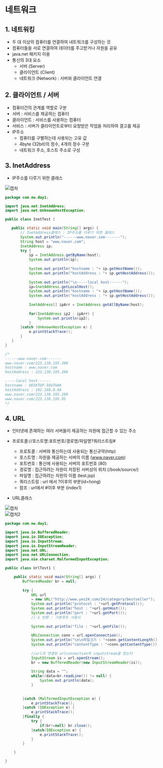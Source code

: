# 네트워크
## 1. 네트워킹
- 두 대 이상의 컴퓨터를 연결하여 네트워크를 구성하는 것
- 컴퓨터들을 서로 연결하여 데이터를 주고받거나 자원을 공유
- java.net 패키지 이용
- 통신의 3대 요소
  - 서버 (Server)
  - 클라이언트 (Client)
  - 네트워크 (Network) : 서버와 클라이언트 연결

## 2. 클라이언트 / 서버
- 컴퓨터간의 관계를 역할로 구분
- 서버 : 서비스를 제공하는 컴퓨터
- 클라이언트 : 서비스를 사용하는 컴퓨터
- 서비스 : 서버가 클라이언트로부터 요청받은 작업을 처리하여 결고를 제공
- IP주소
  - 컴퓨터를 구별하는데 사용되는 고유 값
  - 4byte (32bit)의 정수, 4개의 정수 구분
  - 네트워크 주소, 호스트 주소로 구성

## 3. InetAddress
- IP주소를 다루기 위한 클래스   

![캡처](https://user-images.githubusercontent.com/99188096/163501632-05d127ce-fa11-4253-b79c-a84ba14e3bc6.JPG)   
 
 ```java
 package com.nw.day1;

import java.net.InetAddress;
import java.net.UnknownHostException;

public class InetTest {

	public static void main(String[] args) {
		// InetAddress클래스 : IP주소를 다루기 위한 클래스
		System.out.println("------www.naver.com-------");
		String host = "www.naver.com";
		InetAddress ip;
		try {
			ip = InetAddress.getByName(host);
			System.out.println(ip);
			
			System.out.println("hostname : "+ ip.getHostName());
			System.out.println("hostAddress : "+ ip.getHostAddress());
			
			System.out.println("\n-----local host------");
			ip=InetAddress.getLocalHost();
			System.out.println("hostname : "+ ip.getHostName());
			System.out.println("hostAddress : "+ ip.getHostAddress());
			
			InetAddress[] ipArr = InetAddress.getAllByName(host);
			
			for(InetAddress ip2 : ipArr) {
				System.out.println(ip2);
			}
		}catch (UnknownHostException e) {
			e.printStackTrace();
		}
	}
}

/*
------www.naver.com-------
www.naver.com/223.130.195.200
hostname : www.naver.com
hostAddress : 223.130.195.200

-----local host------
hostname : DESKTOP-56VTHAK
hostAddress : 192.168.0.66
www.naver.com/223.130.195.200
www.naver.com/223.130.195.95
*/

 ```

## 4. URL
- 인터넷에 존재하는 여러 서버들이 제공하는 자원에 접근할 수 있는 주소
- 프로토콜://호스트명:포트번호/경로명/파일명?쿼리스트링#
	- 프로토콜 : 서버와 통신하는데 사용되는 통신규약(http)
	- 호스트명 : 자원을 제공하는 서버의 이름 (www.naver.com)
	- 포트번호 : 통신에 사용되는 서버의 포트번호 (80)
	- 경로명 : 접근하려는 자원이 저장된 서버상의 위치 (/book/source/)
	- 파일명 : 접근하려는 자원의 이름 (test.jsp)
	- 쿼리스트링 : url 에서 ?이후의 부분(id=hong)
	- 참조 : url에서 #이후 부분 (index1)   

- URL클래스   

![캡처](https://user-images.githubusercontent.com/99188096/163502852-a9bf1a62-02bc-4828-a6c4-bb50e4640501.JPG)   
![캡처2](https://user-images.githubusercontent.com/99188096/163502857-1b9b247a-1ced-4a33-88e3-ac67489ec91c.JPG)   

```java
package com.nw.day1;

import java.io.BufferedReader;
import java.io.IOException;
import java.io.InputStream;
import java.io.InputStreamReader;
import java.net.URL;
import java.net.URLConnection;
import java.nio.charset.MalformedInputException;

public class UrlTest1 {

	public static void main(String[] args) {
		BufferedReader br = null;
		
		try {
			URL url
			= new URL("http://www.yes24.com/24/category/bestseller");
			System.out.println("protocol : "+url.getProtocol());
			System.out.println("host : "+url.getHost());
			System.out.println("port : "+url.getPort());
			//-1 반환 : 기본포트 사용시
			
			System.out.println("file : "+url.getFile());
			
			URLConnection conn = url.openConnection();
			System.out.println("\n\n파일크기 : "+conn.getContentLength());
			System.out.println("contentType : "+conn.getContentType());
			
			//url과 연결된 urlconnection의 inputstream을 얻는다
			InputStream is = url.openStream();
			br = new BufferedReader(new InputStreamReader(is));
			
			String data = "";
			while((data=br.readLine()) != null) {
				System.out.println(data);
			}
			
			
		}catch (MalformedInputException e) {
			e.printStackTrace();
		}catch (IOException e) {
			e.printStackTrace();
		}finally {
			try {
				if(br!=null) br.close();
			}catch(IOException e) {
				e.printStackTrace();
			}
		}

	}

}

```

